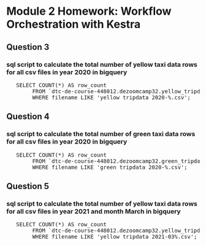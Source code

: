 # Module 2 Homework: Workflow Orchestration with Kestra

## Question 3
### sql script to calculate the total number of yellow taxi data rows for all csv files in year 2020 in bigquery
<pre>   SELECT COUNT(*) AS row_count
        FROM `dtc-de-course-448012.dezoomcamp32.yellow_tripdata`
        WHERE filename LIKE 'yellow_tripdata_2020-%.csv'; </pre>

## Question 4
### sql script to calculate the total number of green taxi data rows for all csv files in year 2020 in bigquery
<pre>   SELECT COUNT(*) AS row_count
        FROM `dtc-de-course-448012.dezoomcamp32.green_tripdata`
        WHERE filename LIKE 'green_tripdata_2020-%.csv'; </pre>

## Question 5
### sql script to calculate the total number of yellow taxi data rows for all csv files in year 2021 and month **March** in bigquery
<pre>   SELECT COUNT(*) AS row_count
        FROM `dtc-de-course-448012.dezoomcamp32.yellow_tripdata`
        WHERE filename LIKE 'yellow_tripdata_2021-03%.csv'; </pre>